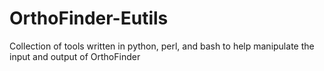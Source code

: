 # OrthoFinder-Eutils
Collection of tools written in python, perl, and bash to help manipulate the input and output of OrthoFinder
